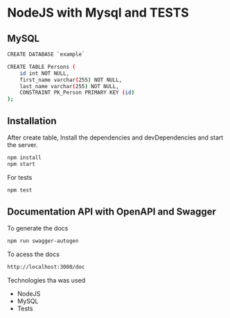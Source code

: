 # NodeJS with Mysql and TESTS

## MySQL

```sh
CREATE DATABASE `example`

CREATE TABLE Persons (
    id int NOT NULL,
    first_name varchar(255) NOT NULL,
    last_name varchar(255) NOT NULL,
    CONSTRAINT PK_Person PRIMARY KEY (id)
);
```

## Installation

After create table, Install the dependencies and devDependencies and start the server.

```sh
npm install
npm start
```

For tests
```sh
npm test
```

## Documentation API with OpenAPI and Swagger

To generate the docs
```sh
npm run swagger-autogen
```

To acess the docs
```sh
http://localhost:3000/doc
```

Technologies tha was used 

- NodeJS
- MySQL
- Tests



